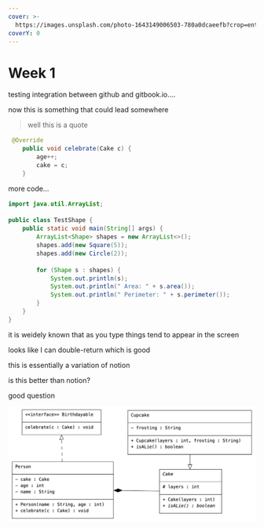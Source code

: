 ```yaml
---
cover: >-
  https://images.unsplash.com/photo-1643149006503-780a0dcaeefb?crop=entropy&cs=srgb&fm=jpg&ixid=MnwxOTcwMjR8MHwxfHJhbmRvbXx8fHx8fHx8fDE2NDM5MTgxMTk&ixlib=rb-1.2.1&q=85
coverY: 0
---
```


# Week 1

testing integration between github and gitbook.io....

now this is something that could lead somewhere

> well this is a quote

```java
 @Override
    public void celebrate(Cake c) {
        age++;
        cake = c;
    }
```

more code...

```java
import java.util.ArrayList;

public class TestShape {
    public static void main(String[] args) {
        ArrayList<Shape> shapes = new ArrayList<>();
        shapes.add(new Square(5));
        shapes.add(new Circle(2));

        for (Shape s : shapes) {
            System.out.println(s);
            System.out.println(" Area: " + s.area());
            System.out.println(" Perimeter: " + s.perimeter());
        }
    }
}

```

it is weidely known that as you type things tend to appear in the screen

looks like I can double-return which is good

this is essentially a variation of notion

is this better than notion?

good question

![](.gitbook/assets/cupcake.png)
